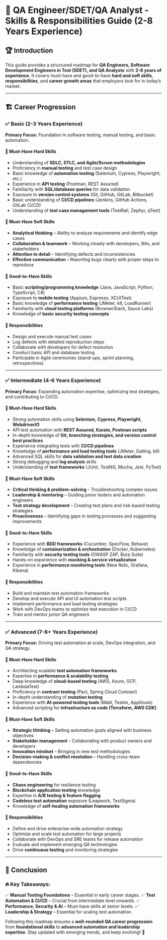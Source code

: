 # 📌 QA Engineer/SDET/QA Analyst - Skills & Responsibilities Guide (2-8 Years Experience)

## 🏆 Introduction
This guide provides a structured roadmap for **QA Engineers, Software Development Engineers in Test (SDET), and QA Analysts** with **2-8 years of experience**. It covers must-have and good-to-have **hard and soft skills**, **responsibilities**, and **career growth areas** that employers look for in today’s market.

---

## 🏗 Career Progression
### ✅ Basic (2-3 Years Experience)
**Primary Focus:** Foundation in software testing, manual testing, and basic automation.

#### 🔹 Must-Have Hard Skills
- Understanding of **SDLC, STLC, and Agile/Scrum methodologies**
- Proficiency in **manual testing** and test case design
- Basic knowledge of **automation testing** (Selenium, Cypress, Playwright, etc.)
- Experience in **API testing** (Postman, REST Assured)
- Familiarity with **SQL/database queries** for data validation
- Exposure to **version control systems** (Git, GitHub, GitLab, Bitbucket)
- Basic understanding of **CI/CD pipelines** (Jenkins, GitHub Actions, GitLab CI/CD)
- Understanding of **test case management tools** (TestRail, Zephyr, qTest)

#### 🔹 Must-Have Soft Skills
- **Analytical thinking** – Ability to analyze requirements and identify edge cases
- **Collaboration & teamwork** – Working closely with developers, BAs, and stakeholders
- **Attention to detail** – Identifying defects and inconsistencies
- **Effective communication** – Reporting bugs clearly with proper steps to reproduce

#### 🔹 Good-to-Have Skills
- Basic **scripting/programming knowledge** (Java, JavaScript, Python, TypeScript, C#)
- Exposure to **mobile testing** (Appium, Espresso, XCUITest)
- Basic knowledge of **performance testing** (JMeter, k6, LoadRunner)
- Familiarity with **cloud testing platforms** (BrowserStack, Sauce Labs)
- Knowledge of **basic security testing concepts**

#### 🎯 Responsibilities
- Design and execute manual test cases
- Log defects with detailed reproduction steps
- Collaborate with developers for defect resolution
- Conduct basic API and database testing
- Participate in Agile ceremonies (stand-ups, sprint planning, retrospectives)

---

### ✅ Intermediate (4-6 Years Experience)
**Primary Focus:** Expanding automation expertise, optimizing test strategies, and contributing to CI/CD.

#### 🔹 Must-Have Hard Skills
- Strong automation skills using **Selenium, Cypress, Playwright, WebdriverIO**
- API test automation with **REST Assured, Karate, Postman scripts**
- In-depth knowledge of **Git, branching strategies, and version control best practices**
- Experience integrating tests with **CI/CD pipelines**
- Knowledge of **performance and load testing tools** (JMeter, Gatling, k6)
- Advanced SQL skills for **data validation and test data creation**
- Strong debugging and **log analysis** skills
- Understanding of **test frameworks** (JUnit, TestNG, Mocha, Jest, PyTest)

#### 🔹 Must-Have Soft Skills
- **Critical thinking & problem-solving** – Troubleshooting complex issues
- **Leadership & mentoring** – Guiding junior testers and automation engineers
- **Test strategy development** – Creating test plans and risk-based testing strategies
- **Proactiveness** – Identifying gaps in testing processes and suggesting improvements

#### 🔹 Good-to-Have Skills
- Experience with **BDD frameworks** (Cucumber, SpecFlow, Behave)
- Knowledge of **containerization & orchestration** (Docker, Kubernetes)
- Familiarity with **security testing tools** (OWASP ZAP, Burp Suite)
- Hands-on experience with **mocking & service virtualization**
- Experience in **performance monitoring tools** (New Relic, Grafana, Kibana)

#### 🎯 Responsibilities
- Build and maintain test automation frameworks
- Develop and execute API and UI automation test scripts
- Implement performance and load testing strategies
- Work with DevOps teams to optimize test execution in CI/CD
- Train and mentor junior QA engineers

---

### ✅ Advanced (7-8+ Years Experience)
**Primary Focus:** Driving test automation at scale, DevOps integration, and QA strategy.

#### 🔹 Must-Have Hard Skills
- Architecting scalable **test automation frameworks**
- Expertise in **performance & scalability testing**
- Deep knowledge of **cloud-based testing** (AWS, Azure, GCP, LambdaTest)
- Proficiency in **contract testing** (Pact, Spring Cloud Contract)
- In-depth understanding of **mutation testing**
- Experience with **AI-powered testing tools** (Mabl, Testim, Applitools)
- Advanced scripting for **infrastructure as code (Terraform, AWS CDK)**

#### 🔹 Must-Have Soft Skills
- **Strategic thinking** – Setting automation goals aligned with business objectives
- **Stakeholder management** – Collaborating with product owners and developers
- **Innovation mindset** – Bringing in new test methodologies
- **Decision-making & conflict resolution** – Handling cross-team dependencies

#### 🔹 Good-to-Have Skills
- **Chaos engineering** for resilience testing
- **Blockchain application testing** knowledge
- Expertise in **A/B testing & feature flagging**
- **Codeless test automation** exposure (Leapwork, TestSigma)
- Knowledge of **self-healing automation frameworks**

#### 🎯 Responsibilities
- Define and drive enterprise-wide automation strategy
- Optimize and scale test automation for large projects
- Collaborate with DevOps and SRE teams for release automation
- Evaluate and implement emerging QA technologies
- Drive **continuous testing** and monitoring strategies

---

## 🚀 Conclusion

### 🔥 Key Takeaways:
✅ **Manual Testing Foundations** – Essential in early career stages.
✅ **Test Automation & CI/CD** – Crucial from intermediate level onwards.
✅ **Performance, Security & AI** – Must-have skills at senior levels.
✅ **Leadership & Strategy** – Essential for scaling test automation.

Following this roadmap ensures a **well-rounded QA career progression** from **foundational skills** to **advanced automation and leadership expertise**. Stay updated with emerging trends, and keep evolving! 🚀

